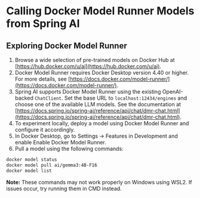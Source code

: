 # Calling Docker Model Runner Models from Spring AI

## Exploring Docker Model Runner

1. Browse a wide selection of pre-trained models on Docker Hub at [https://hub.docker.com/u/ai](https://hub.docker.com/u/ai).
2. Docker Model Runner requires Docker Desktop version 4.40 or higher. For more details, see [https://docs.docker.com/model-runner/](https://docs.docker.com/model-runner/).
3. Spring AI supports Docker Model Runner using the existing OpenAI-backed `ChatClient`. Set the base URL to `localhost:12434/engines` and choose one of the available LLM models. See the documentation at [https://docs.spring.io/spring-ai/reference/api/chat/dmr-chat.html](https://docs.spring.io/spring-ai/reference/api/chat/dmr-chat.html).
4. To experiment locally, deploy a model using Docker Model Runner and configure it accordingly.
5. In Docker Desktop, go to Settings → Features in Development and enable Enable Docker Model Runner.
6. Pull a model using the following commands:

```bash
docker model status
docker model pull ai/gemma3:4B-F16
docker model list
```

**Note:** These commands may not work properly on Windows using WSL2. If issues occur, try running them in CMD instead.
